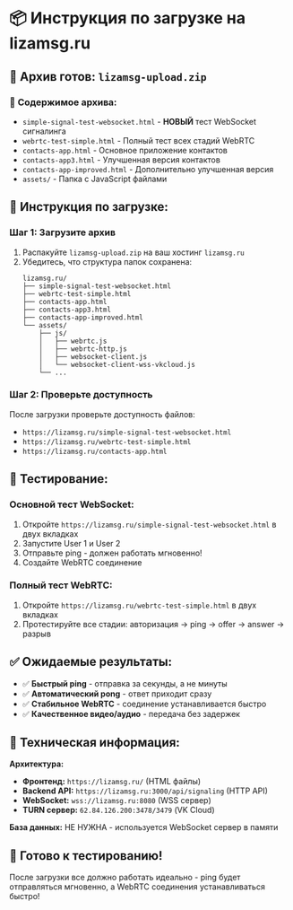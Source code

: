 # 📦 Инструкция по загрузке на lizamsg.ru

## 🎯 **Архив готов:** `lizamsg-upload.zip`

### 📁 **Содержимое архива:**
- `simple-signal-test-websocket.html` - **НОВЫЙ** тест WebSocket сигналинга
- `webrtc-test-simple.html` - Полный тест всех стадий WebRTC
- `contacts-app.html` - Основное приложение контактов
- `contacts-app3.html` - Улучшенная версия контактов
- `contacts-app-improved.html` - Дополнительно улучшенная версия
- `assets/` - Папка с JavaScript файлами

## 🚀 **Инструкция по загрузке:**

### Шаг 1: Загрузите архив
1. Распакуйте `lizamsg-upload.zip` на ваш хостинг `lizamsg.ru`
2. Убедитесь, что структура папок сохранена:
   ```
   lizamsg.ru/
   ├── simple-signal-test-websocket.html
   ├── webrtc-test-simple.html
   ├── contacts-app.html
   ├── contacts-app3.html
   ├── contacts-app-improved.html
   └── assets/
       ├── js/
       │   ├── webrtc.js
       │   ├── webrtc-http.js
       │   ├── websocket-client.js
       │   └── websocket-client-wss-vkcloud.js
       └── ...
   ```

### Шаг 2: Проверьте доступность
После загрузки проверьте доступность файлов:
- `https://lizamsg.ru/simple-signal-test-websocket.html`
- `https://lizamsg.ru/webrtc-test-simple.html`
- `https://lizamsg.ru/contacts-app.html`

## 🧪 **Тестирование:**

### Основной тест WebSocket:
1. Откройте `https://lizamsg.ru/simple-signal-test-websocket.html` в двух вкладках
2. Запустите User 1 и User 2
3. Отправьте ping - должен работать мгновенно!
4. Создайте WebRTC соединение

### Полный тест WebRTC:
1. Откройте `https://lizamsg.ru/webrtc-test-simple.html` в двух вкладках
2. Протестируйте все стадии: авторизация → ping → offer → answer → разрыв

## ✅ **Ожидаемые результаты:**

- ✅ **Быстрый ping** - отправка за секунды, а не минуты
- ✅ **Автоматический pong** - ответ приходит сразу
- ✅ **Стабильное WebRTC** - соединение устанавливается быстро
- ✅ **Качественное видео/аудио** - передача без задержек

## 🔧 **Техническая информация:**

**Архитектура:**
- **Фронтенд:** `https://lizamsg.ru/` (HTML файлы)
- **Backend API:** `https://lizamsg.ru:3000/api/signaling` (HTTP API)
- **WebSocket:** `wss://lizamsg.ru:8080` (WSS сервер)
- **TURN сервер:** `62.84.126.200:3478/3479` (VK Cloud)

**База данных:** НЕ НУЖНА - используется WebSocket сервер в памяти

## 🎉 **Готово к тестированию!**

После загрузки все должно работать идеально - ping будет отправляться мгновенно, а WebRTC соединения устанавливаться быстро!
